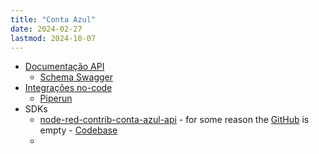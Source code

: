 ```yaml
---
title: "Conta Azul"
date: 2024-02-27
lastmod: 2024-10-07
---
```

- [Documentação API](https://developers.contaazul.com/)
	- [Schema Swagger](https://api.contaazul.com/schema)
- [Integrações no-code](https://contaazul.com/integracoes/)
	- [Piperun](https://pluga.co/ferramentas/conta_azul/integracao/piperun/)
- SDKs
	- [node-red-contrib-conta-azul-api](https://www.npmjs.com/package/node-red-contrib-conta-azul-api?activeTab=readme) - for some reason the [GitHub](https://github.com/caputomarcos/node-red-contrib-conta-azul-api) is empty - [Codebase](https://www.npmjs.com/package/node-red-contrib-conta-azul-api?activeTab=code)
	-
